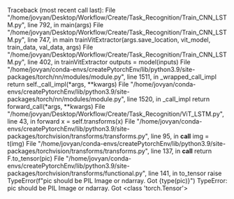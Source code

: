 Traceback (most recent call last):
  File "/home/jovyan/Desktop/Workflow/Create/Task_Recognition/Train_CNN_LSTM.py", line 792, in <module>
    main(args)
  File "/home/jovyan/Desktop/Workflow/Create/Task_Recognition/Train_CNN_LSTM.py", line 747, in main
    trainVitExtractor(args.save_location, vit_model, train_data, val_data, args)
  File "/home/jovyan/Desktop/Workflow/Create/Task_Recognition/Train_CNN_LSTM.py", line 402, in trainVitExtractor
    outputs = model(inputs)
  File "/home/jovyan/conda-envs/createPytorchEnv/lib/python3.9/site-packages/torch/nn/modules/module.py", line 1511, in _wrapped_call_impl
    return self._call_impl(*args, **kwargs)
  File "/home/jovyan/conda-envs/createPytorchEnv/lib/python3.9/site-packages/torch/nn/modules/module.py", line 1520, in _call_impl
    return forward_call(*args, **kwargs)
  File "/home/jovyan/Desktop/Workflow/Create/Task_Recognition/ViT_LSTM.py", line 43, in forward
    x = self.transforms(x)
  File "/home/jovyan/conda-envs/createPytorchEnv/lib/python3.9/site-packages/torchvision/transforms/transforms.py", line 95, in __call__
    img = t(img)
  File "/home/jovyan/conda-envs/createPytorchEnv/lib/python3.9/site-packages/torchvision/transforms/transforms.py", line 137, in __call__
    return F.to_tensor(pic)
  File "/home/jovyan/conda-envs/createPytorchEnv/lib/python3.9/site-packages/torchvision/transforms/functional.py", line 141, in to_tensor
    raise TypeError(f"pic should be PIL Image or ndarray. Got {type(pic)}")
TypeError: pic should be PIL Image or ndarray. Got <class 'torch.Tensor'>

